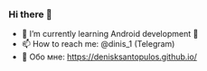 ### Hi there 👋
- 🌱 I’m currently learning Android development 📱
- 📫 How to reach me: @dinis_1 (Telegram)
- 📑 Обо мне: https://denisksantopulos.github.io/
<!--
**DenisKsantopulos/DenisKsantopulos** is a ✨ _special_ ✨ repository because its `README.md` (this file) appears on your GitHub profile.

Here are some ideas to get you started:

- 🔭 I’m currently working on ...
- 🌱 I’m currently learning ...
- 👯 I’m looking to collaborate on ...
- 🤔 I’m looking for help with ...
- 💬 Ask me about ...
- 📫 How to reach me: ...
- 😄 Pronouns: ...
- ⚡ Fun fact: ...
-->
